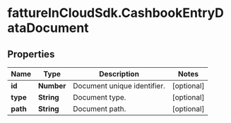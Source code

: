 # fattureInCloudSdk.CashbookEntryDataDocument

## Properties

Name | Type | Description | Notes
------------ | ------------- | ------------- | -------------
**id** | **Number** | Document unique identifier. | [optional] 
**type** | **String** | Document type. | [optional] 
**path** | **String** | Document path. | [optional] 


